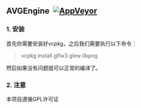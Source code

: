 ## AVGEngine&nbsp;&nbsp;[![AppVeyor](https://img.shields.io/appveyor/ci/gscience/avgengine.svg?label=Windows)](https://ci.appveyor.com/project/GScience/avgengine)
### 1. 安装
首先你需要安装好vcpkg，之后我们需要执行以下命令：
>vcpkg install glfw3 glew libpng

然后如果没有问题就可以正常的编译了。
### 2. 注意
本项目遵循GPL许可证